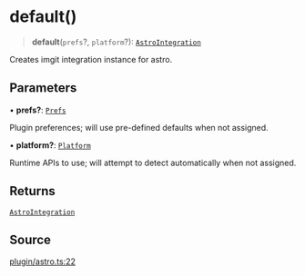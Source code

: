 # default()

> **default**(`prefs`?, `platform`?): [`AstroIntegration`](../type-aliases/AstroIntegration.md)

Creates imgit integration instance for astro.

## Parameters

• **prefs?**: [`Prefs`](../../../server/type-aliases/Prefs.md)

Plugin preferences; will use pre-defined defaults when not assigned.

• **platform?**: [`Platform`](../../../server/type-aliases/Platform.md)

Runtime APIs to use; will attempt to detect automatically when not assigned.

## Returns

[`AstroIntegration`](../type-aliases/AstroIntegration.md)

## Source

[plugin/astro.ts:22](https://github.com/Elringus/Imgit/blob/f5cda02/src/plugin/astro.ts#L22)
